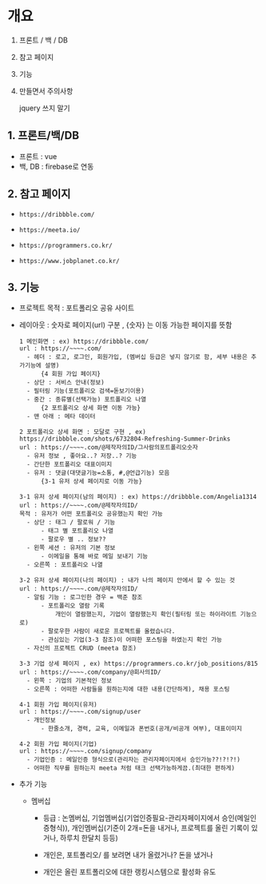 # 개요

1. 프론트 / 백 / DB

2. 참고 페이지

3. 기능

4. 만들면서 주의사항

   jquery 쓰지 말기

## 1. 프론트/백/DB

- 프론트 : vue
- 백, DB : firebase로 연동

## 2. 참고 페이지

- `https://dribbble.com/`
- `https://meeta.io/`

- `https://programmers.co.kr/`
- `https://www.jobplanet.co.kr/`

## 3. 기능

- 프로젝트 목적 : 포트폴리오 공유 사이트

- 레이아웃 : 숫자로 페이지(url) 구분 , {숫자} 는 이동 가능한 페이지를 뜻함

  ```
  1 메인화면 : ex) https://dribbble.com/
  url : https://~~~~.com/
  	- 헤더 : 로고, 로그인, 회원가입, (멤버십 등급은 넣지 않기로 함, 세부 내용은 추가기능에 설명)
  		{4 회원 가입 페이지}
  	- 상단 : 서비스 안내(정보)
  	- 필터링 기능(포트폴리오 검색=돋보기이용)
  	- 중간 : 종류별(선택가능) 포트폴리오 나열
  		{2 포트폴리오 상세 화면 이동 가능}
  	- 맨 아래 : 메타 데이터

  2 포트폴리오 상세 화면 : 모달로 구현 , ex) https://dribbble.com/shots/6732804-Refreshing-Summer-Drinks
  url : https://~~~~.com/@제작자의ID/그사람의포트폴리오숫자
  	- 유저 정보 , 좋아요..? 저장..? 기능
  	- 간단한 포트폴리오 대표이미지
  	- 유저 : 댓글(대댓글기능=소통, #,@언급기능) 모음
  		{3-1 유저 상세 페이지로 이동 가능}

  3-1 유저 상세 페이지(남의 페이지) : ex) https://dribbble.com/Angelia1314
  url : https://~~~~.com/@제작자의ID/
  목적 : 유저가 어떤 포트폴리오 공유했는지 확인 가능
  	- 상단 : 태그 / 팔로워 / 기능
  		- 태그 별 포트폴리오 나열
  		- 팔로우 별 .. 정보??
  	- 왼쪽 세션 : 유저의 기본 정보
  		- 이메일을 통해 바로 메일 보내기 기능
  	- 오른쪽 : 포트폴리오 나열

  3-2 유저 상세 페이지(나의 페이지) : 내가 나의 페이지 안에서 할 수 있는 것
  url : https://~~~~.com/@제작자의ID/
  	- 알림 기능 : 로그인한 경우 = 백준 참조
  		- 포트폴리오 열람 기록
  			개인이 열람했는지, 기업이 열람했는지 확인(필터링 또는 하이라이트 기능으로)
  		- 팔로우한 사람이 새로운 프로젝트를 올렸습니다.
  		- 관심있는 기업(3-3 참조)이 어떠한 포스팅을 하였는지 확인 가능
  	- 자신의 프로젝트 CRUD (meeta 참조)

  3-3 기업 상세 페이지 , ex) https://programmers.co.kr/job_positions/815
  url : https://~~~~.com/company/@회사의ID/
  	- 왼쪽 : 기업의 기본적인 정보
  	- 오른쪽 : 어떠한 사람들을 원하는지에 대한 내용(간단하게), 채용 포스팅

  4-1 회원 가입 페이지(유저)
  url : https://~~~~.com/signup/user
  	- 개인정보
  		- 한줄소개, 경력, 교육, 이메일과 폰번호(공개/비공개 여부), 대표이미지

  4-2 회원 가입 페이지(기업)
  url : https://~~~~.com/signup/company
  	- 기업인증 : 메일인증 형식으로(관리자는 관리자페이지에서 승인가능??!?!?!)
  	- 어떠한 직무를 원하는지 meeta 처럼 태크 선택가능하게끔.(최대한 편하게)

  ```

- 추가 기능

  - 멤버십

    - 등급 : 논멤버십, 기업멤버십(기업인증필요-관리자페이지에서 승인(메일인증형식)), 개인멤버십(기준이 2개=돈을 내거나, 프로젝트를 올린 기록이 있거나, 하루치 한달치 등등)

    - 개인은, 포트폴리오/ 를 보려면 내가 올렸거나? 돈을 냈거나
    - 개인은 올린 포트폴리오에 대한 랭킹시스템으로 활성화 유도
